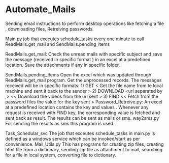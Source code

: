 # Automate_Mails
Sending email instructions to perform desktop operations like fetching a file , downloading files, Retreiving passwords.

Main.py 
	job that executes schedule_tasks every one minute to call ReadMails.get_mail and SendMails.pending_items

ReadMails.get_mail:
	Check the unread mails with specific subject and save the message (received in specific format ) in an excel
	at a predefined location. Save the attachments if any in specific folder.

SendMails.pending_items
	Open the excel which was updated through ReadMails.get_mail program.
	Get the unprocessed records.
	The messages received will be in specific formats:
	1) GET <Filename> <order>  < Get the file name from te local machine and sent it back to the sender > 
	2) DOWNLOAD <url separated by ,> << Download the videos from the url sent > 
	3) FIND <name>   << Fetch from the password files the value for the key sent > 
Password_Retreive.py:
	An excel at a predefined location contains the key and values . Whenever any request is received with FIND key, 
	the corresponding value is fetched and sent back as result. The results can be sent as mails or sms.
way2sms.py
	For sending the results as sms this program is used.

Task_Schedular_svc
	The job that exceutes schedule_tasks in main.py is defined as a windows service which can be invoked/start as per 
	convenience.
Mail_Utils.py 
	This has programs for creating zip files, creating html file from a dictionary, 
        sending zip file as attachment to mail, searching for a file in local system, converting file to dictionary.
	
